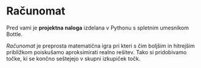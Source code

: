 # Računomat 


Pred vami je **projektna naloga** izdelana v Pythonu s spletnim umesnikom Bottle. <p>
*Računomat* je preprosta matematična igra pri kteri s čim boljšim in hitrejšim približkom poiskušamo aproksimirati realno rešitev. Tako si pridobivamo točke, ki se končno seštejejo v skupni izkupiček točk. 
